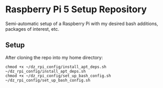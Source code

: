 # Raspberry Pi 5 Setup Repository

Semi-automatic setup of a Raspberry Pi with my desired bash additions, packages of interest, etc.

## Setup

After cloning the repo into my home directory:

```
chmod +x ~/dz_rpi_config/install_apt_deps.sh
~/dz_rpi_config/install_apt_deps.sh
chmod +x ~/dz_rpi_config/set_up_bash_config.sh
~/dz_rpi_config/set_up_bash_config.sh
```